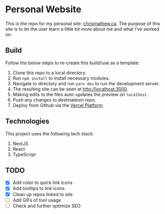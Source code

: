 # Personal Website

This is the repo for my personal site: [chrismathew.ca](http://chrismathew.ca/). The purpose of this site is to let the user learn a little bit more about me and what I've worked on.

## Build

Follow the below steps to re-create this build/use as a template:

1. Clone this repo to a local directory.
2. Run `npm install` to install necessary modules.
3. Navigate to directory and run `yarn dev` to run the development server.
4. The resulting site can be seen at [http://localhost:3000](http://localhost:3000).
5. Making edits to the files auto-updates the preview on `localhost`.
6. Push any changes to destinateion repo.
7. Deploy from Github via the [Vercel Platform](https://vercel.com/new?utm_medium=default-template&filter=next.js&utm_source=create-next-app&utm_campaign=create-next-app-readme).

## Technologies

This project uses the following tech stack:

1. NextJS
2. React
3. TypeScript

## TODO

- [x] Add color to quick link icons
- [x] Add tooltips to link icons
- [x] Clean up repos linked to site
- [ ] Add GIFs of tool usage
- [ ] Check and further optimize SEO
